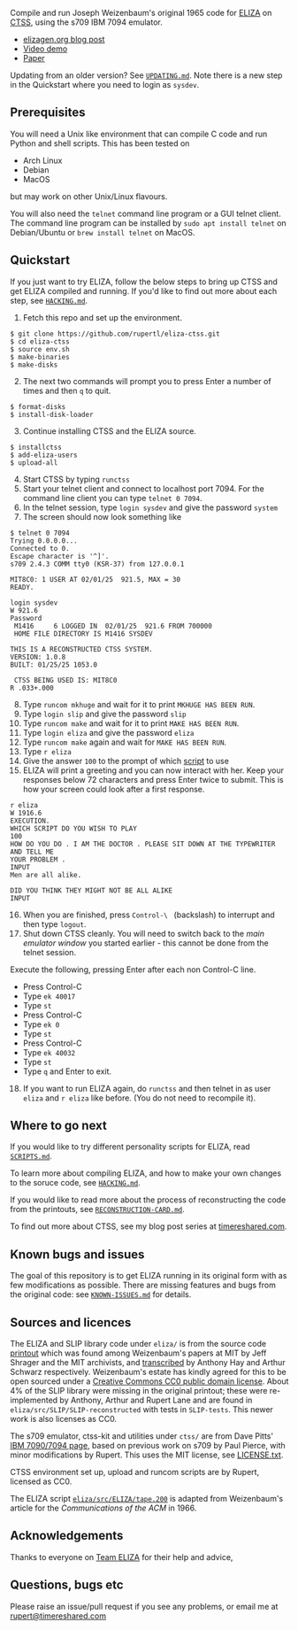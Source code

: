 Compile and run Joseph Weizenbaum's original 1965 code for
[ELIZA](https://sites.google.com/view/elizaarchaeology/home) on
[CTSS](https://en.wikipedia.org/wiki/Compatible_Time-Sharing_System),
using the s709 IBM 7094 emulator.

* [elizagen.org blog
  post](https://sites.google.com/view/elizagen-org/blog/eliza-reanimated)
* [Video demo](https://youtu.be/j5Tw-XVcsRE)
* [Paper](http://arxiv.org/abs/2501.06707)

Updating from an older version? See [`UPDATING.md`](UPDATING.md). Note
there is a new step in the Quickstart where you need to login as `sysdev`.

## Prerequisites

You will need a Unix like environment that can compile C code and run
Python and shell scripts. This has been tested on

* Arch Linux
* Debian
* MacOS

but may work on other Unix/Linux flavours.

You will also need the `telnet` command line program or a GUI telnet
client. The command line program can be installed by `sudo apt install
telnet` on Debian/Ubuntu or `brew install telnet` on MacOS.

## Quickstart

If you just want to try ELIZA, follow the below steps to bring up CTSS
and get ELIZA compiled and running. If you'd like to find out more
about each step, see [`HACKING.md`](HACKING.md).

1. Fetch this repo and set up the environment.

```
$ git clone https://github.com/rupertl/eliza-ctss.git
$ cd eliza-ctss
$ source env.sh
$ make-binaries
$ make-disks
```

2. The next two commands will prompt you to press Enter a number of
times and then `q` to quit.

```
$ format-disks
$ install-disk-loader
```

3. Continue installing CTSS and the ELIZA source.

```
$ installctss
$ add-eliza-users
$ upload-all
```

4. Start CTSS by typing `runctss`
5. Start your telnet client and connect to localhost port 7094. For
the command line client you can type `telnet 0 7094`.
6. In the telnet session, type `login sysdev` and give the password `system`
7. The screen should now look something like

```
$ telnet 0 7094
Trying 0.0.0.0...
Connected to 0.
Escape character is '^]'.
s709 2.4.3 COMM tty0 (KSR-37) from 127.0.0.1

MIT8C0: 1 USER AT 02/01/25  921.5, MAX = 30
READY.

login sysdev
W 921.6
Password
 M1416     6 LOGGED IN  02/01/25  921.6 FROM 700000
 HOME FILE DIRECTORY IS M1416 SYSDEV

THIS IS A RECONSTRUCTED CTSS SYSTEM.
VERSION: 1.0.8
BUILT: 01/25/25 1053.0

 CTSS BEING USED IS: MIT8C0
R .033+.000

```
8. Type `runcom mkhuge` and wait for it to print `MKHUGE HAS BEEN RUN`.
9. Type `login slip` and give the password `slip`
10. Type `runcom make` and wait for it to print `MAKE HAS BEEN RUN`.
11. Type `login eliza` and give the password `eliza`
12. Type `runcom make` again and wait for `MAKE HAS BEEN RUN`.
13. Type `r eliza`
14. Give the answer `100` to the prompt of which [script](SCRIPTS.md) to use
15. ELIZA will print a greeting and you can now interact with her.
    Keep your responses below 72 characters and press Enter twice to
    submit. This is how your screen could look after a first response.

```
r eliza
W 1916.6
EXECUTION.
WHICH SCRIPT DO YOU WISH TO PLAY
100
HOW DO YOU DO . I AM THE DOCTOR . PLEASE SIT DOWN AT THE TYPEWRITER AND TELL ME
YOUR PROBLEM .
INPUT
Men are all alike.

DID YOU THINK THEY MIGHT NOT BE ALL ALIKE
INPUT
```

16. When you are finished, press `Control-\ ` (backslash) to interrupt and then
    type `logout`.
17. Shut down CTSS cleanly. You will need to switch back to the
    *main emulator window* you started earlier - this cannot be done 
    from the telnet session.

Execute the following, pressing Enter after each non Control-C line.

* Press Control-C
* Type `ek 40017`
* Type `st`
* Press Control-C
* Type `ek 0`
* Type `st`
* Press Control-C
* Type `ek 40032`
* Type `st`
* Type `q` and Enter to exit.

18. If you want to run ELIZA again, do `runctss` and then telnet in as
user `eliza` and `r eliza` like before. (You do not need to recompile it).

## Where to go next

If you would like to try different personality scripts for ELIZA, read
[`SCRIPTS.md`](SCRIPTS.md).

To learn more about compiling ELIZA, and how to make your own changes
to the soruce code, see [`HACKING.md`](HACKING.md).

If you would like to read more about the process of reconstructing the
code from the printouts, see
[`RECONSTRUCTION-CARD.md`](RECONSTRUCTION-CARD.md).

To find out more about CTSS, see my blog post series at
[timereshared.com](https://timereshared.com/ctss/).

## Known bugs and issues

The goal of this repository is to get ELIZA running in its original
form with as few modifications as possible. There are missing features
and bugs from the original code: see
[`KNOWN-ISSUES.md`](KNOWN-ISSUES.md) for details.

## Sources and licences

The ELIZA and SLIP library code under `eliza/` is from the source code
[printout](https://sites.google.com/view/elizagen-org/original-eliza)
which was found among Weizenbaum's papers at MIT by Jeff Shrager and
the MIT archivists, and
[transcribed](https://github.com/jeffshrager/elizagen.org/tree/master/1965_Weizenbaum_MAD-SLIP)
by Anthony Hay and Arthur Schwarz respectively. Weizenbaum's estate
has kindly agreed for this to be open sourced under a [Creative
Commons CC0 public domain
license](https://creativecommons.org/publicdomain/zero/1.0/). About 4%
of the SLIP library were missing in the original printout; these were
re-implemented by Anthony, Arthur and Rupert Lane and are found in
`eliza/src/SLIP/SLIP-reconstructed` with tests in `SLIP-tests`. This
newer work is also licenses as CC0.

The s709 emulator, ctss-kit and utilities under `ctss/` are from Dave
Pitts' [IBM 7090/7094 page](https://cozx.com/dpitts/ibm7090.html),
based on previous work on s709 by Paul Pierce, with minor
modifications by Rupert. This uses the MIT license, see
[LICENSE.txt](ctss/LICENSE.txt).

CTSS environment set up, upload and runcom scripts are by Rupert,
licensed as CC0.

The ELIZA script
[`eliza/src/ELIZA/tape.200`](eliza/src/ELIZA/tape.200) is adapted from
Weizenbaum's article for the _Communications of the ACM_ in 1966.

## Acknowledgements

Thanks to everyone on [Team
ELIZA](https://sites.google.com/view/elizaarchaeology/team?authuser=0)
for their help and advice,

## Questions, bugs etc

Please raise an issue/pull request if you see any problems, or email
me at rupert@timereshared.com

